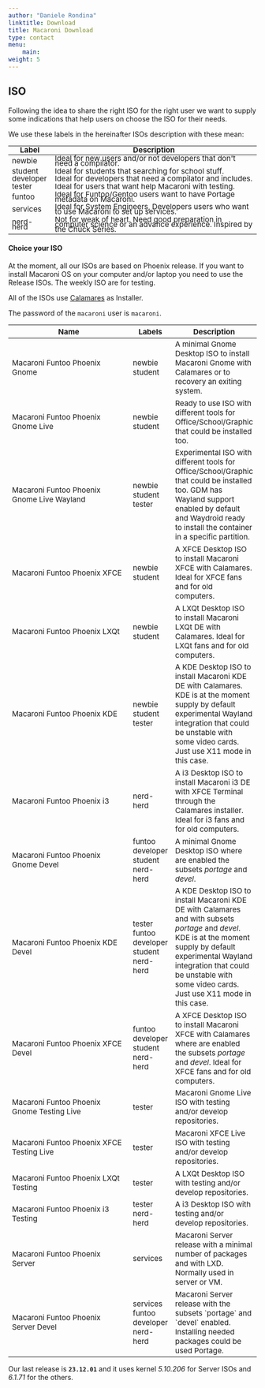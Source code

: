 ```yaml
---
author: "Daniele Rondina"
linktitle: Download
title: Macaroni Download
type: contact
menu:
    main:
weight: 5
---
```




<script src="https://cdn.jsdelivr.net/npm/vue@2.6.0"></script>
<script src="https://cdnjs.cloudflare.com/ajax/libs/he/1.2.0/he.min.js"></script>
<script src="https://unpkg.com/bootstrap-vue@latest/dist/bootstrap-vue.min.js"></script>
<script src="https://ajax.googleapis.com/ajax/libs/jquery/3.2.1/jquery.min.js"></script>

<h2>ISO</h2>

Following the idea to share the right ISO for the right user we want to supply
some indications that help users on choose the ISO for their needs.

We use these labels in the hereinafter ISOs description with these mean:

<table style="line-height: 10px; font-size: 15px" class="table table-striped table-hover">
  <thead>
    <tr>
      <th scope="col">Label</th>
      <th scope="col">Description</th>
    </tr>
  </thead>
  <tbody>
    <tr>
      <td>
        <div>
        <span class="badge-label badge-blue">newbie</span>
        </div>
      </td>
      <td>Ideal for new users and/or not developers that don't need a compilator.</td>
    </tr>
    <tr>
      <td>
        <div>
        <span class="badge-label badge-blue-light">student</span>
        </div>
      </td>
      <td>Ideal for students that searching for school stuff.</td>
    </tr>
    <tr>
      <td>
        <div>
        <span class="badge-label badge-green">developer</span>
        </div>
      </td>
      <td>Ideal for developers that need a compilator and includes.</td>
    </tr>
    <tr>
      <td>
        <div>
        <span class="badge-label badge-orange">tester</span>
        </div>
      </td>
      <td>Ideal for users that want help Macaroni with testing.</td>
    </tr>
    <tr>
      <td>
        <div>
        <span class="badge-label badge-funtoo">funtoo</span>
        </div>
      </td>
      <td>Ideal for Funtoo/Gentoo users want to have Portage metadata on Macaroni.</td>
    </tr>
    <tr>
      <td>
        <div>
        <span class="badge-label badge-services">services</span>
        </div>
      </td>
      <td>Ideal for System Engineers, Developers users who want to use Macaroni to set up services.</td>
    </tr>
    <tr>
      <td>
        <div>
        <span class="badge-label badge-nerd">nerd-herd</span>
        </div>
      </td>
      <td>Not for weak of heart. Need good preparation in computer science or an advance experience. Inspired by the Chuck Series.</td>
    </tr>
  </tbody>
</table>

<h4>Choice your ISO</h4>

At the moment, all our ISOs are based on Phoenix release.
If you want to install Macaroni OS on your computer and/or laptop you need to use the Release ISOs.
The weekly ISO are for testing.

All of the ISOs use [Calamares](https://calamares.io/docs/users-guide/) as Installer.

The password of the `macaroni` user is `macaroni`.

<table style="font-size: 15px" class="table table-striped table-hover">
  <thead>
    <tr>
      <th style="width: 290px;" scope="col">Name</th>
      <th scope="col">Labels</th>
      <th scope="col">Description</th>
    </tr>
  </thead>
  <tbody>
    <tr>
      <td>Macaroni Funtoo Phoenix Gnome</td>
      <td>
        <span class="badge-label badge-blue">newbie</span>
        <span class="badge-label badge-blue-light">student</span>
      </td>
      <td>A minimal Gnome Desktop ISO to install Macaroni Gnome with Calamares or to recovery an exiting system.</td>
    </tr>
    <tr>
      <td>Macaroni Funtoo Phoenix Gnome Live</td>
      <td>
        <span class="badge-label badge-blue">newbie</span>
        <span class="badge-label badge-blue-light">student</span>
      </td>
      <td>Ready to use ISO with different tools for Office/School/Graphic that could be installed too.</td>
    </tr>
    <tr>
      <td>Macaroni Funtoo Phoenix Gnome Live Wayland</td>
      <td>
        <span class="badge-label badge-blue">newbie</span>
        <span class="badge-label badge-blue-light">student</span>
        <span class="badge-label badge-orange">tester</span>
      </td>
      <td>Experimental ISO with different tools for Office/School/Graphic that could be installed too.
          GDM has Wayland support enabled by default and Waydroid ready to install the container in a specific partition.
      </td>
    </tr>
    <tr>
      <td>Macaroni Funtoo Phoenix XFCE</td>
      <td>
        <span class="badge-label badge-blue">newbie</span>
        <span class="badge-label badge-blue-light">student</span>
      </td>
      <td>A XFCE Desktop ISO to install Macaroni XFCE with Calamares. Ideal for XFCE fans and for old computers.</td>
    </tr>
    <tr>
      <td>Macaroni Funtoo Phoenix LXQt</td>
      <td>
        <span class="badge-label badge-blue">newbie</span>
        <span class="badge-label badge-blue-light">student</span>
      </td>
      <td>A LXQt Desktop ISO to install Macaroni LXQt DE with Calamares. Ideal for LXQt fans and for old computers.</td>
    </tr>
    <tr>
      <td>Macaroni Funtoo Phoenix KDE</td>
      <td>
        <span class="badge-label badge-blue">newbie</span>
        <span class="badge-label badge-blue-light">student</span>
        <span class="badge-label badge-orange">tester</span>
      </td>
      <td>A KDE Desktop ISO to install Macaroni KDE DE with Calamares.
          KDE is at the moment supply by default experimental Wayland integration that could be unstable with some video cards.
          Just use X11 mode in this case.
      </td>
    </tr>
    <tr>
      <td>Macaroni Funtoo Phoenix i3</td>
      <td>
        <span class="badge-label badge-nerd">nerd-herd</span>
      </td>
      <td>A i3 Desktop ISO to install Macaroni i3 DE with XFCE Terminal through the Calamares installer. Ideal for i3 fans and for old computers.</td>
    </tr>
    <tr>
      <td>Macaroni Funtoo Phoenix Gnome Devel</td>
      <td>
        <span class="badge-label badge-funtoo">funtoo</span>
        <span class="badge-label badge-green">developer</span>
        <span class="badge-label badge-blue-light">student</span>
        <span class="badge-label badge-nerd">nerd-herd</span>
      </td>
      <td>
      A minimal Gnome Desktop ISO where are enabled the subsets <i>portage</i> and <i>devel</i>.
      </td>
    </tr>
    <tr>
      <td>Macaroni Funtoo Phoenix KDE Devel</td>
      <td>
        <span class="badge-label badge-orange">tester</span>
        <span class="badge-label badge-funtoo">funtoo</span>
        <span class="badge-label badge-green">developer</span>
        <span class="badge-label badge-blue-light">student</span>
        <span class="badge-label badge-nerd">nerd-herd</span>
      </td>
      <td>A KDE Desktop ISO to install Macaroni KDE DE with Calamares and with subsets <i>portage</i> and <i>devel</i>.
          KDE is at the moment supply by default experimental Wayland integration that could be unstable with some video cards.
          Just use X11 mode in this case.
      </td>
    </tr>
    <tr>
      <td>Macaroni Funtoo Phoenix XFCE Devel</td>
      <td>
        <span class="badge-label badge-funtoo">funtoo</span>
        <span class="badge-label badge-green">developer</span>
        <span class="badge-label badge-blue-light">student</span>
        <span class="badge-label badge-nerd">nerd-herd</span>
      </td>
      <td>A XFCE Desktop ISO to install Macaroni XFCE with Calamares where are enabled the subsets <i>portage</i> and <i>devel</i>. Ideal for XFCE fans and for old computers.</td>
      </td>
    </tr>
    <tr>
      <td>Macaroni Funtoo Phoenix Gnome Testing Live</td>
      <td>
        <span class="badge-label badge-orange">tester</span>
      </td>
      <td>Macaroni Gnome Live ISO with testing and/or develop repositories.</td>
    </tr>
    <tr>
      <td>Macaroni Funtoo Phoenix XFCE Testing Live</td>
      <td>
        <span class="badge-label badge-orange">tester</span>
      </td>
      <td>Macaroni XFCE Live ISO with testing and/or develop repositories.</td>
    </tr>
    <tr>
      <td>Macaroni Funtoo Phoenix LXQt Testing</td>
      <td>
        <span class="badge-label badge-orange">tester</span>
      </td>
      <td>A LXQt Desktop ISO with testing and/or develop repositories.</td>
    </tr>
    <tr>
      <td>Macaroni Funtoo Phoenix i3 Testing</td>
      <td>
        <span class="badge-label badge-orange">tester</span>
        <span class="badge-label badge-nerd">nerd-herd</span>
      </td>
      <td>A i3 Desktop ISO with testing and/or develop repositories.</td>
    </tr>
    <tr>
      <td>Macaroni Funtoo Phoenix Server</td>
      <td>
        <span class="badge-label badge-services">services</span>
      </td>
      <td>Macaroni Server release with a minimal number of packages and with LXD. Normally used in server or VM.</td>
    </tr>
    <tr>
      <td>Macaroni Funtoo Phoenix Server Devel</td>
      <td>
        <span class="badge-label badge-services">services</span>
        <span class="badge-label badge-funtoo">funtoo</span>
        <span class="badge-label badge-green">developer</span>
        <span class="badge-label badge-nerd">nerd-herd</span>
      </td>
      <td>Macaroni Server release with the subsets `portage` and `devel` enabled. Installing needed packages could be used Portage.</td>
    </tr>
  </tbody>
</table>

Our last release is <b>`23.12.01`</b> and it uses kernel *5.10.206* for Server ISOs and *6.1.71* for the others.

<div id="isos"></div>

<script type="text/x-template" id="grid-template">

<b-container fluid>

<b-row align-h="center">

  <div width="100px;" v-if="loading">
    <b-spinner type="grow" label="Loading..."></b-spinner>
  </div>

  <div style="width: 1360px;">

    <h4>Download Releases ISOs</h4>
    <b-table id="table-iso-releases"
             :items="filteredItemsReleases"
             :fields="columnsReleases"
             :filter="activeFilterReleases"
             :sort-direction="sortDirection"
             :sort-by.sync="sortBy"
             :sort-desc.sync="sortDesc"
             striped
             hover
             small
             responsive="sm"
             primary-key="iso"
             :tbody-transition-props="transProps"
    >

      <template slot="top-row" slot-scope="{ fields }">
          <td v-for="field in fields" :key="field.key">
            <input v-if="field.key != 'actions'" v-model="filtersReleases[field.key]"
                   style="box-sizing: inherit; width: 100%"/>
          </td>
      </template>

      <template v-slot:cell(iso)="data">
        <div class="text-left" >
          <a :href="'https://macaronios.mirror.garr.it/iso/iso-' + data.item.name + '/'+ data.item.iso">{{ data.item.iso }}</a>
        </div>
      </template>

      <template v-slot:cell(isosha)="data">
        <div class="text-left" >
          <a v-if="data.item.name" :href="'https://macaronios.mirror.garr.it/iso/iso-' + data.item.name + '/' + data.item.iso + '.sha256'">{{ data.item.iso + '.sha256' }}</a>
        </div>
      </template>
    </b-table>

  </div>

  <div style="width: 1360px;">

    <h4>Download Weekly ISOs</h4>
    <b-table id="table-iso-weekly"
             :items="filteredItems"
             :fields="columns"
             :filter="activeFilter"
             striped
             hover
             small
             responsive="sm"
             primary-key="name"
             :tbody-transition-props="transProps"
    >

      <template slot="top-row" slot-scope="{ fields }">
          <td v-for="field in fields" :key="field.key">
            <input v-if="field.key != 'actions'" v-model="filters[field.key]"
                   style="box-sizing: inherit; width: 100%"/>
          </td>
      </template>

      <template v-slot:cell(iso)="data">
        <div class="text-left" >
          <a :href="'https://macaronios.mirror.garr.it/iso/iso-' + data.item.name + '/'+ data.item.iso">{{ data.item.iso }}</a>
        </div>
      </template>

      <template v-slot:cell(isosha)="data">
        <div class="text-left" >
          <a v-if="data.item.name" :href="'https://macaronios.mirror.garr.it/iso/iso-' + data.item.name + '/' + data.item.iso + '.sha256'">{{ data.item.iso + '.sha256' }}</a>
        </div>
      </template>
    </b-table>

  </div>


</b-row>

</b-container>

</script>

<script>
var $ = jQuery;
jQuery(document).ready(function(){
  Vue.use(BootstrapVue)
  Vue.component('b-spinner', BootstrapVue.BSpinner)

  var getPrefixPath = function() {
    var path = window.location.pathname;
    var origin = window.location.origin;
    spaths = path.split("/");
    var url = "";
    if (spaths.length > 0) {
      for (var i = 0; i < (spaths.length - 1); i++) {
        if (spaths[i] !== "") url += "/" + spaths[i];
      }
      url = origin + url;
    } else {
      url = origin + path;
    }
    return url;
  }
  const COMMON_ALIGNMENT = ['start', 'end', 'center']
  var tasks = new Vue({
    el: "#isos",
    template: "#grid-template",
    props: {
      loading: {
        type: Boolean,
        default: false
      },
      alignH: {
        type: String,
        default: null,
        validator: str => arrayIncludes(COMMON_ALIGNMENT.concat(['between', 'around']), str)
      },
    },
    methods: {
      decode(value) {
        return value == undefined ? '' : he.decode(value);
      }
    },
    computed: {
      filteredItems() {
        return this.filteredData(
          'items', 'columns',
          'filters',
          );
        },

      filteredItemsReleases() {
        return this.filteredData(
          'itemsReleases', 'columnsReleases',
          'filtersReleases',
          );
        },


      filteredItemsDesc() {
        return this.filteredData(
          'itemsDescr', 'columnsDescr',
          'filtersDescr',
          );
        },

    },
    data: {
      transProps: {
        // Transition name
        name: 'flip-list'
      },
      filters: [],
      activeFilter: {},
      columns: [
        { key: 'iso', label: he.decode('ISO Image'), sortable: true },
        { key: 'size', label: 'Size', sortable: true },
        { key: 'isosha', label: 'ISO Sha256', sortable: false },
      ],
      items: [],

      // Release table
      filtersReleases: [],
      activeFilterReleases: {},
      columnsReleases: [
        { key: 'iso', label: he.decode('ISO Image'), sortable: true },
        { key: 'size', label: 'Size', sortable: true },
        { key: 'release', label: 'Release', sortable: true },
        { key: 'isosha', label: 'ISO Sha256', sortable: false },
      ],
      itemsReleases: [],

      filtersDescr: [],
      activeFilterDesc: {},
      columnsDescr: [
        { key: 'Name', sortable: true },
        { key: 'Description', sortable: true },
      ],

      sortDirection: 'desc',
      sortBy: 'release',
      sortDesc: true,

    },
    created: function() {
      var self = this;
      var url_isos = getPrefixPath() + '/../meta/isos.json?ver=' + Date.now();
      var url_releases_isos = getPrefixPath() + '/../meta/isos-releases.json?ver=' + Date.now();

      fetch(url_isos).then(async(resp) => {
         data = await resp.json();
         self.items = data.isos;
      }).catch(error => console.error("Unable to load file", error));

      fetch(url_releases_isos).then(async(resp) => {
         data_release = await resp.json();
         self.itemsReleases = data_release.isos;
      }).catch(error => console.error("Unable to load file", error));
    },
    methods: {

            filteredData(items, columns, filters) {
              const filtered = this[items].filter(item => {
                return Object.keys(this[filters]).every(key => {
                  function getNestedValue(obj, key) {
                    return key.split(".").reduce(function(result, key) {
                      return result[key] || '';
                    }, obj);
                  }
                  return String(getNestedValue(item, key)).match(this[filters][key]);
                })
              })

              return filtered.length > 0
                ? filtered
                : [
                  Object.keys(this[columns]).reduce(function(obj, value) {
                    obj[value] = '';
                    return obj;
                  }, {})
                ];
            }

    }
  });
});

</script>
